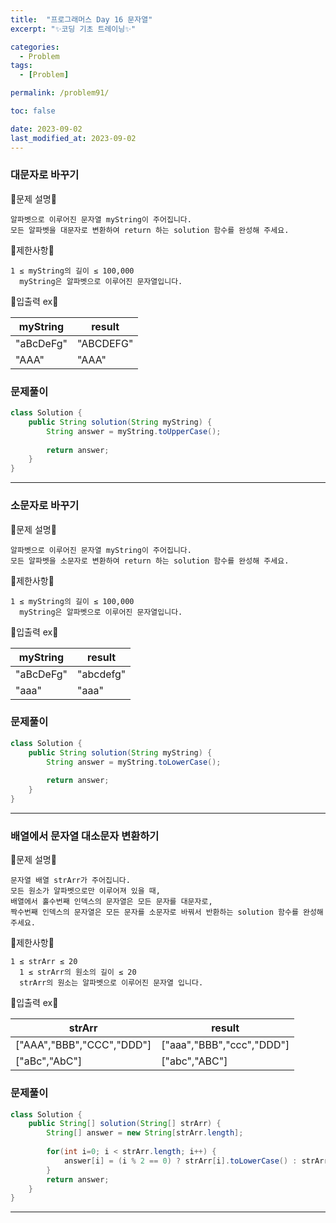 ```yaml
---
title:  "프로그래머스 Day 16 문자열"
excerpt: "✨코딩 기초 트레이닝✨"

categories:
  - Problem
tags:
  - [Problem]

permalink: /problem91/

toc: false

date: 2023-09-02
last_modified_at: 2023-09-02
---
```


### 대문자로 바꾸기

💫문제 설명💫

```
알파벳으로 이루어진 문자열 myString이 주어집니다.
모든 알파벳을 대문자로 변환하여 return 하는 solution 함수를 완성해 주세요.
```

💫제한사항💫

```
1 ≤ myString의 길이 ≤ 100,000
  myString은 알파벳으로 이루어진 문자열입니다.
```

💫입출력 ex💫

|myString|result|
|---|---|
|"aBcDeFg"|"ABCDEFG"|
|"AAA"|"AAA"|

### 문제풀이

```java
class Solution {
    public String solution(String myString) {
        String answer = myString.toUpperCase();
        
        return answer;
    }
}
```

<hr>

### 소문자로 바꾸기

💫문제 설명💫

```
알파벳으로 이루어진 문자열 myString이 주어집니다.
모든 알파벳을 소문자로 변환하여 return 하는 solution 함수를 완성해 주세요.
```

💫제한사항💫

```
1 ≤ myString의 길이 ≤ 100,000
  myString은 알파벳으로 이루어진 문자열입니다.
```

💫입출력 ex💫

|myString|result|
|---|---|
|"aBcDeFg"|"abcdefg"|
|"aaa"|"aaa"|

### 문제풀이

```java
class Solution {
    public String solution(String myString) {
        String answer = myString.toLowerCase();
        
        return answer;
    }
}
```

<hr>

### 배열에서 문자열 대소문자 변환하기

💫문제 설명💫

```
문자열 배열 strArr가 주어집니다.
모든 원소가 알파벳으로만 이루어져 있을 때,
배열에서 홀수번째 인덱스의 문자열은 모든 문자를 대문자로,
짝수번째 인덱스의 문자열은 모든 문자를 소문자로 바꿔서 반환하는 solution 함수를 완성해 주세요.
```

💫제한사항💫

```
1 ≤ strArr ≤ 20
  1 ≤ strArr의 원소의 길이 ≤ 20
  strArr의 원소는 알파벳으로 이루어진 문자열 입니다.
```

💫입출력 ex💫

|strArr|result|
|---|---|
|["AAA","BBB","CCC","DDD"]|["aaa","BBB","ccc","DDD"]|
|["aBc","AbC"]|["abc","ABC"]|

### 문제풀이

```java
class Solution {
    public String[] solution(String[] strArr) {
        String[] answer = new String[strArr.length];
        
        for(int i=0; i < strArr.length; i++) {
            answer[i] = (i % 2 == 0) ? strArr[i].toLowerCase() : strArr[i].toUpperCase();
        }
        return answer;
    }
}
```

<hr>
